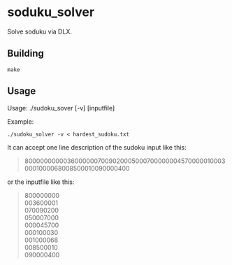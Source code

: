 # soduku_solver

Solve soduku via DLX.

## Building

	make

## Usage

Usage: ./sudoku_sover [-v] [inputfile]

Example:

	./sudoku_solver -v < hardest_sudoku.txt

It can accept one line description of the sudoku input like this:

> 800000000003600000070090200050007000000045700000100030001000068008500010090000400

or the inputfile like this:

> 800000000    
> 003600001    
> 070090200    
> 050007000    
> 000045700    
> 000100030    
> 001000068    
> 008500010    
> 090000400    


